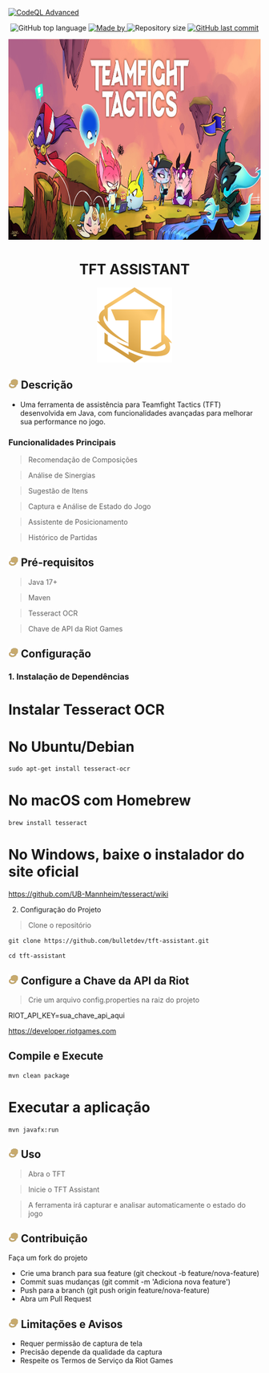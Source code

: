 
[![CodeQL Advanced](https://github.com/Bulletdev/TFT-Assistant/actions/workflows/codeql.yml/badge.svg)](https://github.com/Bulletdev/TFT-Assistant/actions/workflows/codeql.yml)
<p align="center"> 
  
  <img alt="GitHub top language" src="https://img.shields.io/github/languages/top/Bulletdev/TFT-Assistant?color=04D361&labelColor=000000">
  
  <a href="https://www.linkedin.com/in/Michael-Bullet/">
    <img alt="Made by" src="https://img.shields.io/static/v1?label=made%20by&message=Michael%20Bullet&color=04D361&labelColor=000000">
  </a> 
  
  <img alt="Repository size" src="https://img.shields.io/github/repo-size/bulletdev/TFT-Assistant?color=04D361&labelColor=000000">
  
  <a href="https://github.com/Bulletdev/TFT-Assistant/commits/master">
    <img alt="GitHub last commit" src="https://img.shields.io/github/last-commit/bulletdev/TFT-Assistant?color=04D361&labelColor=000000">
  </a>

  
</p>

  

<div>
<p align="center"> 
  <img alt="screenshot" src="img.png" width="1920" height="400">
</p>

<div align="center"> <h1>TFT ASSISTANT</h1> </div>

<div>
<p align="center"> 
  <img a src="/public/tftlogo.png" width="150" height="150">
</p>

## <img alt="screenshot" src="public/TFT_Gold.png" width="20" height="20"> Descrição

- Uma ferramenta de assistência para Teamfight Tactics (TFT) desenvolvida em Java, com funcionalidades avançadas para melhorar sua performance no jogo.

### Funcionalidades Principais

> Recomendação de Composições
 
> Análise de Sinergias

> Sugestão de Itens
 
> Captura e Análise de Estado do Jogo

> Assistente de Posicionamento

> Histórico de Partidas

## <img alt="screenshot" src="public/TFT_Gold.png" width="20" height="20"> Pré-requisitos

> Java 17+

> Maven

> Tesseract OCR

> Chave de API da Riot Games

## <img alt="screenshot" src="public/TFT_Gold.png" width="20" height="20"> Configuração

### 1. Instalação de Dependências

# Instalar Tesseract OCR


# No Ubuntu/Debian

```
sudo apt-get install tesseract-ocr
```

# No macOS com Homebrew

```
brew install tesseract
```

# No Windows, baixe o instalador do site oficial

https://github.com/UB-Mannheim/tesseract/wiki


2. Configuração do Projeto

> Clone o repositório

````
git clone https://github.com/bulletdev/tft-assistant.git
````

````
cd tft-assistant
````

## <img alt="screenshot" src="public/TFT_Gold.png" width="20" height="20"> Configure a Chave da API da Riot


> Crie um arquivo config.properties na raiz do projeto

RIOT_API_KEY=sua_chave_api_aqui

https://developer.riotgames.com

## Compile e Execute


````
mvn clean package
````
# Executar a aplicação

````
mvn javafx:run
````
## <img alt="screenshot" src="public/TFT_Gold.png" width="20" height="20"> Uso

> Abra o TFT

> Inicie o TFT Assistant

> A ferramenta irá capturar e analisar automaticamente o estado do jogo

## <img alt="screenshot" src="public/TFT_Gold.png" width="20" height="20"> Contribuição

Faça um fork do projeto

- Crie uma branch para sua feature (git checkout -b feature/nova-feature)
- Commit suas mudanças (git commit -m 'Adiciona nova feature')
- Push para a branch (git push origin feature/nova-feature)
- Abra um Pull Request

## <img alt="screenshot" src="public/TFT_Gold.png" width="20" height="20">  Limitações e Avisos

- Requer permissão de captura de tela
- Precisão depende da qualidade da captura
- Respeite os Termos de Serviço da Riot Games
